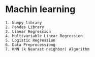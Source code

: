 # Machin learning

    1. Numpy library 
    2. Pandas Library 
    3. Linear Regression
    4. Multivariable Linear Regression
    5. Logistic Regression
    6. Data Preprocessiong 
    7. KNN (k Nearast neighbor) Algorithm